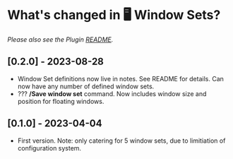 # What's changed in 🖥️ Window Sets?
_Please also see the Plugin [README](https://github.com/NotePlan/plugins/blob/main/jgclark.WindowSets/README.md)._

## [0.2.0] - 2023-08-28
- Window Set definitions now live in notes. See README for details. Can now have any number of defined window sets.
- ??? **/Save window set** command. Now includes window size and position for floating windows.

## [0.1.0] - 2023-04-04
- First version. Note: only catering for 5 window sets, due to limitiation of configuration system.
